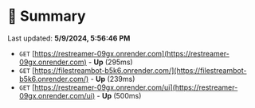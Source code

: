 # 📖 Summary
Last updated: **5/9/2024, 5:56:46 PM**

- `GET` [https://restreamer-09gx.onrender.com](https://restreamer-09gx.onrender.com) - **Up** (295ms)
- `GET` [https://filestreambot-b5k6.onrender.com/](https://filestreambot-b5k6.onrender.com/) - **Up** (239ms)
- `GET` [https://restreamer-09gx.onrender.com/ui](https://restreamer-09gx.onrender.com/ui) - **Up** (500ms)
